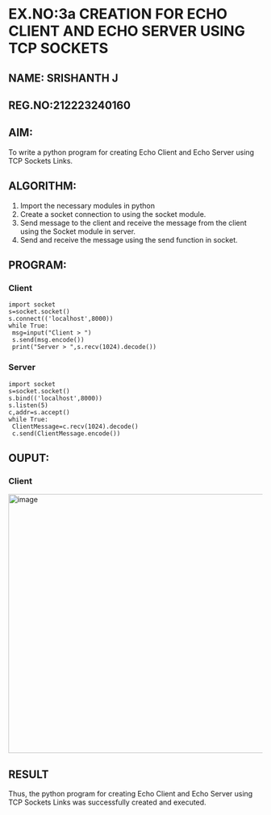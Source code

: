# EX.NO:3a             CREATION FOR ECHO CLIENT AND ECHO SERVER USING TCP SOCKETS

## NAME: SRISHANTH J
## REG.NO:212223240160
## AIM:
To write a python program for creating Echo Client and Echo Server using TCP
Sockets Links.

## ALGORITHM:
1. Import the necessary modules in python</br>
2. Create a socket connection to using the socket module.</br>
3. Send message to the client and receive the message from the client using the Socket module in
 server.</br>
4. Send and receive the message using the send function in socket.</br>

## PROGRAM:
### Client
```
import socket
s=socket.socket()
s.connect(('localhost',8000))
while True:
 msg=input("Client > ")
 s.send(msg.encode())
 print("Server > ",s.recv(1024).decode())
```
### Server
```
import socket
s=socket.socket()
s.bind(('localhost',8000))
s.listen(5)
c,addr=s.accept()
while True:
 ClientMessage=c.recv(1024).decode()
 c.send(ClientMessage.encode())
```
## OUPUT:
### Client
<img width="514" alt="image" src="https://github.com/user-attachments/assets/b61c9476-6150-45dc-8496-dc711f3666a8">


## RESULT
Thus, the python program for creating Echo Client and Echo Server using TCP Sockets Links 
was successfully created and executed.

